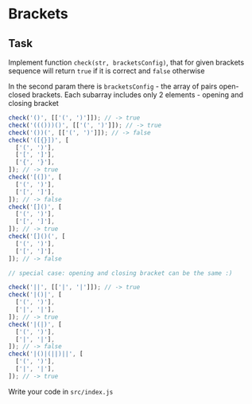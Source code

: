 # Brackets

## Task

Implement function `check(str, bracketsConfig)`, that for given brackets sequence will return `true` if it is correct and `false` otherwise

In the second param there is `bracketsConfig` - the array of pairs open-closed brackets. Each subarray includes only 2 elements - opening and closing bracket

```js
check('()', [['(', ')']]); // -> true
check('((()))()', [['(', ')']]); // -> true
check('())(', [['(', ')']]); // -> false
check('([{}])', [
  ['(', ')'],
  ['[', ']'],
  ['{', '}'],
]); // -> true
check('[(])', [
  ['(', ')'],
  ['[', ']'],
]); // -> false
check('[]()', [
  ['(', ')'],
  ['[', ']'],
]); // -> true
check('[]()(', [
  ['(', ')'],
  ['[', ']'],
]); // -> false

// special case: opening and closing bracket can be the same :)

check('||', [['|', '|']]); // -> true
check('|()|', [
  ['(', ')'],
  ['|', '|'],
]); // -> true
check('|(|)', [
  ['(', ')'],
  ['|', '|'],
]); // -> false
check('|()|(||)||', [
  ['(', ')'],
  ['|', '|'],
]); // -> true
```

Write your code in `src/index.js`
